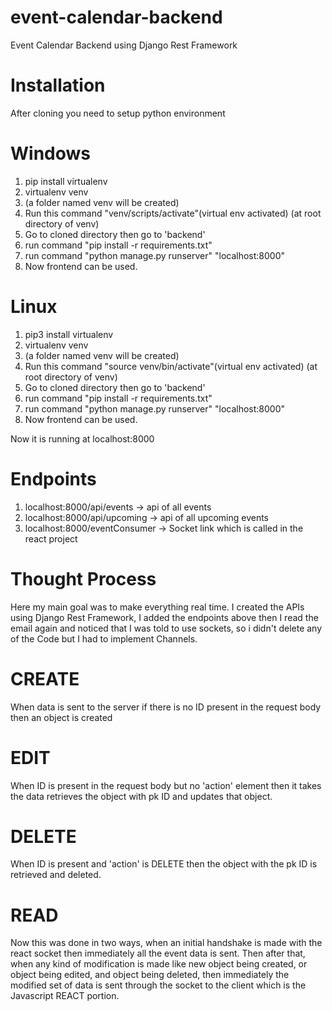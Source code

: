# event-calendar-backend
Event Calendar Backend using Django Rest Framework


# Installation

After cloning you need to setup python environment

# Windows

1. pip install virtualenv
2. virtualenv venv
3. (a folder named venv will be created) 
4. Run this command "venv/scripts/activate"(virtual env activated) (at root directory of venv)
5. Go to cloned directory then go to 'backend'
6. run command "pip install -r requirements.txt"
7. run command "python manage.py runserver"   "localhost:8000"
8. Now frontend can be used. 


# Linux
1. pip3 install virtualenv
2. virtualenv venv
3. (a folder named venv will be created) 
4. Run this command "source venv/bin/activate"(virtual env activated) (at root directory of venv)
5. Go to cloned directory then go to 'backend'
6. run command "pip install -r requirements.txt"
7. run command "python manage.py runserver"   "localhost:8000"
8. Now frontend can be used. 


Now it is running at localhost:8000
# Endpoints
1. localhost:8000/api/events -> api of all events
2. localhost:8000/api/upcoming -> api of all upcoming events
3. localhost:8000/eventConsumer -> Socket link which is called in the react project

# Thought Process

Here my main goal was to make everything real time. I created the APIs using Django Rest Framework, I added the endpoints above then I read the email again and noticed that I was told to use sockets, so i didn't delete any of the Code but I had to implement Channels. 

# CREATE

When data is sent to the server if there is no ID present in the request body then an object is created

# EDIT
When ID is present in the request body but no 'action' element then it takes the data retrieves the object with pk ID and updates that object.

# DELETE
When ID is present and 'action' is DELETE then the object with the pk ID is retrieved and deleted.

# READ 
Now this was done in two ways, when an initial handshake is made with the react socket then immediately all the event data is sent. Then after that, when any kind of modification is made like new object being created, or object being edited, and object being deleted, then immediately the modified set of data is sent through the socket to the client which is the Javascript REACT portion.